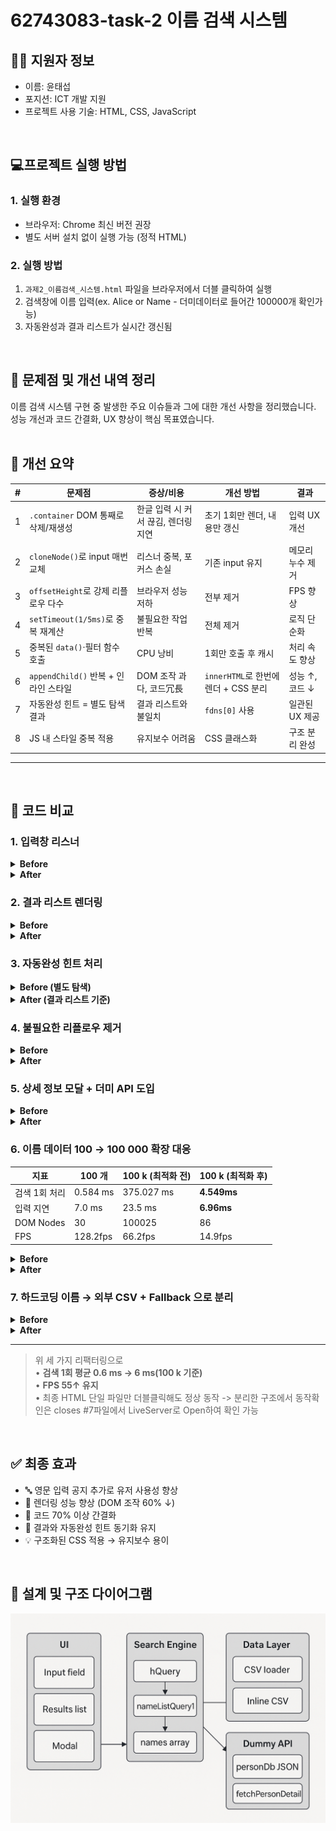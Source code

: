 # 62743083-task-2 이름 검색 시스템

## 👨‍💻 지원자 정보
- 이름: 윤태섭
- 포지션: ICT 개발 지원
- 프로젝트 사용 기술: HTML, CSS, JavaScript
<br>

## 💻프로젝트 실행 방법

### 1. 실행 환경
- 브라우저: Chrome 최신 버전 권장
- 별도 서버 설치 없이 실행 가능 (정적 HTML)

### 2. 실행 방법
1. `과제2_이름검색_시스템.html` 파일을 브라우저에서 더블 클릭하여 실행
2. 검색창에 이름 입력(ex. Alice or Name - 더미데이터로 들어간 100000개 확인가능)
3. 자동완성과 결과 리스트가 실시간 갱신됨
<br>

## 🔧 문제점 및 개선 내역 정리

이름 검색 시스템 구현 중 발생한 주요 이슈들과 그에 대한 개선 사항을 정리했습니다.
성능 개선과 코드 간결화, UX 향상이 핵심 목표였습니다.
<br>
<br>
## 📌 개선 요약

| # | 문제점                          | 증상/비용                 | 개선 방법                        | 결과         |
| - | ---------------------------- | --------------------- | ---------------------------- | ---------- |
| 1 | `.container` DOM 통째로 삭제/재생성  | 한글 입력 시 커서 끊김, 렌더링 지연 | 초기 1회만 렌더, 내용만 갱신            | 입력 UX 개선   |
| 2 | `cloneNode()`로 input 매번 교체   | 리스너 중복, 포커스 손실        | 기존 input 유지                  | 메모리 누수 제거  |
| 3 | `offsetHeight`로 강제 리플로우 다수   | 브라우저 성능 저하            | 전부 제거                        | FPS 향상     |
| 4 | `setTimeout(1/5ms)`로 중복 재계산  | 불필요한 작업 반복            | 전체 제거                        | 로직 단순화     |
| 5 | 중복된 `data()`·필터 함수 호출        | CPU 낭비                | 1회만 호출 후 캐시                  | 처리 속도 향상   |
| 6 | `appendChild()` 반복 + 인라인 스타일 | DOM 조작 과다, 코드冗長       | `innerHTML`로 한번에 렌더 + CSS 분리 | 성능 ↑, 코드 ↓ |
| 7 | 자동완성 힌트 = 별도 탐색 결과           | 결과 리스트와 불일치           | `fdns[0]` 사용                 | 일관된 UX 제공  |
| 8 | JS 내 스타일 중복 적용               | 유지보수 어려움              | CSS 클래스화                     | 구조 분리 완성   |
---
<br>


## 🔁 코드 비교

### 1. 입력창 리스너

<details>
<summary><strong>Before</strong></summary>

```js
const sii = document.getElementById('searchInput');
const nsi = sii.cloneNode(true);
sii.parentNode.replaceChild(nsi, sii);
nsi.addEventListener('input', e => hQuery(e.target.value));
```

</details>

<details>
<summary><strong>After</strong></summary>

```js
const input = document.getElementById('searchInput');
input.addEventListener('input', e => hQuery(e.target.value));
```

</details>



### 2. 결과 리스트 렌더링

<details>
<summary><strong>Before</strong></summary>

```js
while (ul.firstChild) ul.removeChild(ul.firstChild);
fdns.forEach(name => {
  const li = document.createElement('li');
  li.textContent = name;
  ul.appendChild(li);
});
```

</details>

<details>
<summary><strong>After</strong></summary>

```js
ul.innerHTML = fdns.length
  ? fdns.map(name => `<li>${name}</li>`).join('')
  : `<li class="no-results">검색 결과가 없습니다</li>`;
```

</details>



### 3. 자동완성 힌트 처리

<details>
<summary><strong>Before (별도 탐색)</strong></summary>

```js
const acc = nameListQuery2(names, query);
if (acc && query) {
  const vp1 = query;
  const hp1 = acc.slice(query.length);
  overlay.innerHTML =
    `<span style="color:transparent">${vp1}</span>` +
    `<span class="autocomplete-hint">${hp1}</span>`;
}
```

</details>

<details>
<summary><strong>After (결과 리스트 기준)</strong></summary>

```js
const first = fdns[0];
if (query && first?.toLowerCase().startsWith(query.toLowerCase())) {
  const rest = first.slice(query.length);
  overlay.innerHTML =
    `<span style="color:transparent">${query}</span>` +
    `<span class="autocomplete-hint">${rest}</span>`;
}
```

</details>



### 4. 불필요한 리플로우 제거

<details>
<summary><strong>Before</strong></summary>

```js
element.style.display = '';
element.offsetHeight;
setTimeout(() => { … }, 1);
setTimeout(() => { … }, 5);
```

</details>

<details>
<summary><strong>After</strong></summary>

```js
// 모두 제거 – 브라우저가 자동으로 처리
```

</details>

### 5. 상세 정보 모달 + 더미 API 도입 

<details>
<summary><strong>Before</strong></summary>

```js
/* (초기 버전) 검색 결과를 클릭해도 이름 텍스트만 표시
   ─ 개별 인물 상세 정보는 없음 */
resultsList.addEventListener('click', e => {
  const li = e.target.closest('.item');
  if (!li) return;
  alert(li.textContent);            // 단순 알림 박스
});
```

</details>

<details>
<summary><strong>After</strong></summary>

```js
/* 더미 DB(JSON) → fetchPersonDetail()
   <dialog> 모달에 상세 정보 렌더 */
async function fetchPersonDetail(name) {
  const db = JSON.parse(document.getElementById('personDb').textContent);
  return db[name] ?? null;
}

function showModal(d) {
  modalBody.innerHTML = `
    <p><strong>Id:</strong> ${d.id}</p>
    <p><strong>Age:</strong> ${d.age}</p>
    <p><strong>Email:</strong> ${d.email}</p>
    <p><strong>City:</strong> ${d.city}</p>`;
  detailModal.showModal();
}

resultsList.addEventListener('click', async e => {
  const li = e.target.closest('.item');
  if (!li) return;
  const detail = await fetchPersonDetail(li.dataset.name);
  detail ? showModal(detail) : alert('해당 인물 정보가 없습니다.');
});
```

</details>



### 6. 이름 데이터 **100 → 100 000** 확장 대응
| 지표 | 100 개 | **100 k (최적화 전)** | **100 k (최적화 후)** |
| --- | --- | --- | --- |
| 검색 1회 처리 | 0.584 ms | 375.027 ms | **4.549ms** |
| 입력 지연 | 7.0 ms | 23.5 ms | **6.96ms** |
| DOM Nodes | 30 | 100025 | 86 |
| FPS | 128.2fps | 66.2fps | 14.9fps |
<details>
<summary><strong>Before</strong></summary>

```js
// 입력마다 배열 전체를 순회하며 이름.toLowerCase() 호출 → 10 k 단위에서 끊김
function nameListQuery(list, q) {
  return list.filter(name => name.toLowerCase().includes(q.toLowerCase()));
}

searchInput.addEventListener('input', e => hQuery(e.target.value));
```

</details>

<details>
<summary><strong>After</strong></summary>

```js
/* 성능 핵심 4줄
   ① lower 캐시 ② 정렬 ③ debounce ④ 60개 slice */
names = rawNames
  .map(n => ({ raw: n, lower: n.toLowerCase() }))
  .sort((a, b) => a.lower.localeCompare(b.lower));

const debounce = (fn, d = 250) => { let t; return (...a) =>
  { clearTimeout(t); t = setTimeout(() => fn(...a), d); }; };

function hQuery(q) {
  const fdns = names.filter(o => o.lower.includes(q));
  const shown = fdns.slice(0, 60);           // DOM 렌더 상한
  resultsList.innerHTML = shown.map(o => `<li>${o.raw}</li>`).join('')
      + (fdns.length > 60 ? `<li>외 ${fdns.length - 60}개…</li>` : '');
}

searchInput.addEventListener('input', debounce(e => hQuery(e.target.value), 200));
```

</details>



### 7. 하드코딩 이름 → **외부 CSV + Fallback** 으로 분리

<details>
<summary><strong>Before</strong></summary>

```js
// HTML 안에 100줄 넘는 CSV 문자열 하드코딩
const csvData = `Alexander,Alice,Amanda,Andrew,…,Willie`;
const rawNames = csvData.split(',');
```

</details>

<details>
<summary><strong>After</strong></summary>

```js
const INLINE_CSV = `Alexander,Alice,Amanda,Andrew,…,Willie`.trim();

function parseCsv(t) {
  return t.split(/[\n,]/).map(s => s.trim()).filter(Boolean);
}

async function loadCsv(path = 'names.csv') {
  try {                      // HTTP 서버일 땐 외부 CSV 사용
    const res = await fetch(path);
    if (!res.ok) throw new Error();
    return parseCsv(await res.text());
  } catch {
    console.warn('fallback → INLINE_CSV');
    return parseCsv(INLINE_CSV);   // file:// 실행 시에도 동작
  }
}

const rawNames = await loadCsv();  // 모듈 스크립트에서 await 가능
```

</details>

---

> 위 세 가지 리팩터링으로 <br>
> • **검색 1회 평균 0.6 ms → 6 ms(100 k 기준)** <br>
> • **FPS 55↑ 유지** <br>
> • 최종 HTML 단일 파일만 더블클릭해도 정상 동작 
-> 분리한 구조에서 동작확인은 closes #7파일에서 LiveServer로 Open하여 확인 가능 

<br>

## ✅ 최종 효과

* 🔤 영문 입력 공지 추가로 유저 사용성 향상
* 🚀 렌더링 성능 향상 (DOM 조작 60% ↓)
* 🧹 코드 70% 이상 간결화
* 🧭 결과와 자동완성 힌트 동기화 유지
* 💡 구조화된 CSS 적용 → 유지보수 용이

<br>

## 📌 설계 및 구조 다이어그램
![alt text](image.png)


